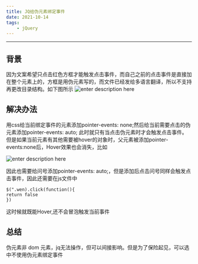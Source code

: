 ```yaml
---
title: JQ给伪元素绑定事件
date: 2021-10-14
tags: 
    - jQuery
---
```

---

## 背景

因为文案希望只点击红色方框才能触发点击事件，而自己之前的点击事件是直接加在整个元素上的，方框是用伪元素写的，而文件已经发给多语言翻译，所以不支持再更改目录结构。如下图所示
![enter description here][1]

## 解决办法

用css给当前绑定事件的元素添加pointer-events: none;然后给当前需要点击的伪元素添加pointer-events: auto;
此时就只有当点击伪元素时才会触发点击事件。但是如果当前元素有其他需要被hover的对象时，父元素被添加pointer-events:none后，Hover效果也会消失，比如

![enter description here][2]

  因此也需要给问号添加pointer-events: auto;，但是添加后点击问号同样会触发点击事件，因此还需要在js文件中

```stylus
$(".wen).click(function(){
return false
})
```

这时候就既能Hover,还不会冒泡触发当前事件

## 总结

伪元素非 dom 元素，jq无法操作，但可以间接影响。但是为了保险起见，可以选中不使用伪元素绑定事件

  [1]: ./images/2021-10-14-pic2.png "2021-10-14-pic2.png"
  [2]: ./images/2021-10-14-pic1.png "2021-10-14-pic1.png"

